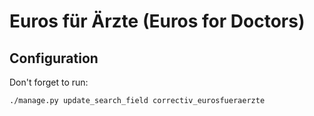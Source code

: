 # Euros für Ärzte (Euros for Doctors)



## Configuration

Don't forget to run:

    ./manage.py update_search_field correctiv_eurosfueraerzte
